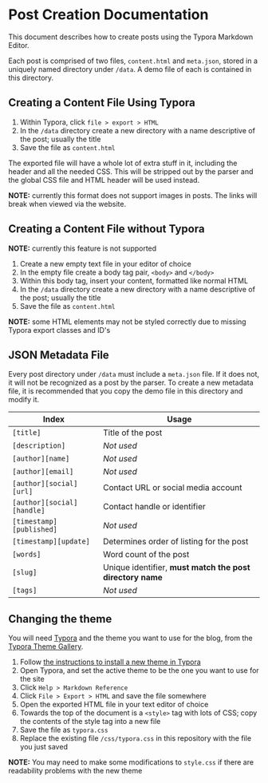 # Post Creation Documentation

This document describes how to create posts using the Typora Markdown Editor.

Each post is comprised of two files, `content.html` and `meta.json`, stored in a uniquely named directory under `/data`. A demo file of each is contained in this directory.

## Creating a Content File Using Typora

1. Within Typora, click `file > export > HTML`
2. In the `/data` directory create a new directory with a name descriptive of the post; usually the title
3. Save the file as `content.html`

The exported file will have a whole lot of extra stuff in it, including the header and all the needed CSS. This will be stripped out by the parser and the global CSS file and HTML header will be used instead.

**NOTE:** currently this format does not support images in posts. The links will break when viewed via the website.

## Creating a Content File without Typora

**NOTE:** currently this feature is not supported

1. Create a new empty text file in your editor of choice
2. In the empty file create a body tag pair, `<body>` and `</body>`
3. Within this body tag, insert your content, formatted like normal HTML
4. In the `/data` directory create a new directory with a name descriptive of the post; usually the title
5. Save the file as `content.html`

**NOTE:** some HTML elements may not be styled correctly due to missing Typora export classes and ID's

## JSON Metadata File

Every post directory under `/data` must include a `meta.json` file. If it does not, it will not be recognized as a post by the parser. To create a new metadata file, it is recommended that you copy the demo file in this directory and modify it.

| Index | Usage |
| ----- | ----- |
| `[title]` | Title of the post |
| `[description]` | *Not used* |
| `[author][name]` | *Not used* |
| `[author][email]` | *Not used* |
| `[author][social][url]` | Contact URL or social media account |
| `[author][social][handle]` | Contact handle or identifier |
| `[timestamp][published]` | *Not used* |
| `[timestamp][update]` | Determines order of listing for the post |
| `[words]` | Word count of the post |
| `[slug]` | Unique identifier, **must match the post directory name** |
| `[tags]` | *Not used* |

## Changing the theme

You will need [Typora](https://typora.io#download) and the theme you want to use for the blog, from the [Typora Theme Gallery](http://theme.typora.io).

1. Follow [the instructions to install a new theme in Typora](http://theme.typora.io/doc/Install-Theme/)
2. Open Typora, and set the active theme to be the one you want to use for the site
3. Click `Help > Markdown Reference`
4. Click `File > Export > HTML` and save the file somewhere
5. Open the exported HTML file in your text editor of choice
6. Towards the top of the document is a `<style>` tag with lots of CSS; copy the contents of the style tag into a new file
7. Save the file as `typora.css`
8. Replace the existing file `/css/typora.css` in this repository with the file you just saved

**NOTE:** You may need to make some modifications to `style.css` if there are readability problems with the new theme
